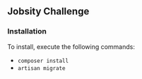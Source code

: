 ## Jobsity Challenge

### Installation

To install, execute the following commands:

- `composer install`
- `artisan migrate`
